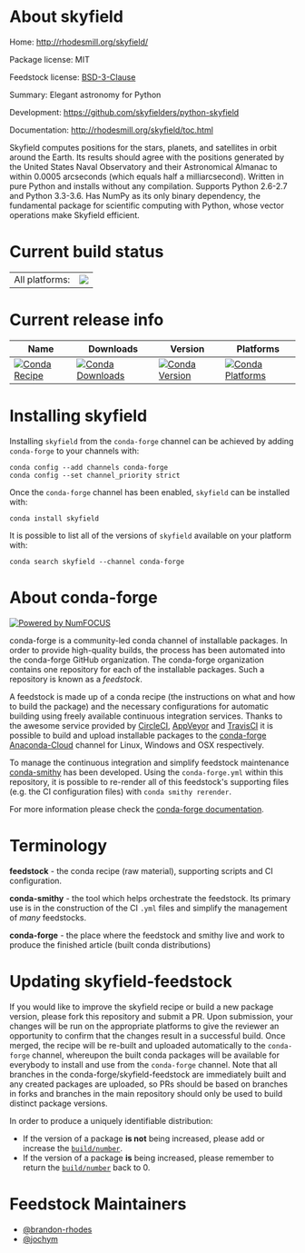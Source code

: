 About skyfield
==============

Home: http://rhodesmill.org/skyfield/

Package license: MIT

Feedstock license: [BSD-3-Clause](https://github.com/conda-forge/skyfield-feedstock/blob/master/LICENSE.txt)

Summary: Elegant astronomy for Python

Development: https://github.com/skyfielders/python-skyfield

Documentation: http://rhodesmill.org/skyfield/toc.html

Skyfield computes positions for the stars, planets, and satellites in orbit around the Earth.
Its results should agree with the positions generated by the United States Naval Observatory
and their Astronomical Almanac to within 0.0005 arcseconds (which equals half a milliarcsecond).
Written in pure Python and installs without any compilation.
Supports Python 2.6-2.7 and Python 3.3-3.6. Has NumPy as its only binary dependency,
the fundamental package for scientific computing with Python, whose vector operations make
Skyfield efficient.


Current build status
====================


<table><tr><td>All platforms:</td>
    <td>
      <a href="https://dev.azure.com/conda-forge/feedstock-builds/_build/latest?definitionId=4942&branchName=master">
        <img src="https://dev.azure.com/conda-forge/feedstock-builds/_apis/build/status/skyfield-feedstock?branchName=master">
      </a>
    </td>
  </tr>
</table>

Current release info
====================

| Name | Downloads | Version | Platforms |
| --- | --- | --- | --- |
| [![Conda Recipe](https://img.shields.io/badge/recipe-skyfield-green.svg)](https://anaconda.org/conda-forge/skyfield) | [![Conda Downloads](https://img.shields.io/conda/dn/conda-forge/skyfield.svg)](https://anaconda.org/conda-forge/skyfield) | [![Conda Version](https://img.shields.io/conda/vn/conda-forge/skyfield.svg)](https://anaconda.org/conda-forge/skyfield) | [![Conda Platforms](https://img.shields.io/conda/pn/conda-forge/skyfield.svg)](https://anaconda.org/conda-forge/skyfield) |

Installing skyfield
===================

Installing `skyfield` from the `conda-forge` channel can be achieved by adding `conda-forge` to your channels with:

```
conda config --add channels conda-forge
conda config --set channel_priority strict
```

Once the `conda-forge` channel has been enabled, `skyfield` can be installed with:

```
conda install skyfield
```

It is possible to list all of the versions of `skyfield` available on your platform with:

```
conda search skyfield --channel conda-forge
```


About conda-forge
=================

[![Powered by
NumFOCUS](https://img.shields.io/badge/powered%20by-NumFOCUS-orange.svg?style=flat&colorA=E1523D&colorB=007D8A)](https://numfocus.org)

conda-forge is a community-led conda channel of installable packages.
In order to provide high-quality builds, the process has been automated into the
conda-forge GitHub organization. The conda-forge organization contains one repository
for each of the installable packages. Such a repository is known as a *feedstock*.

A feedstock is made up of a conda recipe (the instructions on what and how to build
the package) and the necessary configurations for automatic building using freely
available continuous integration services. Thanks to the awesome service provided by
[CircleCI](https://circleci.com/), [AppVeyor](https://www.appveyor.com/)
and [TravisCI](https://travis-ci.com/) it is possible to build and upload installable
packages to the [conda-forge](https://anaconda.org/conda-forge)
[Anaconda-Cloud](https://anaconda.org/) channel for Linux, Windows and OSX respectively.

To manage the continuous integration and simplify feedstock maintenance
[conda-smithy](https://github.com/conda-forge/conda-smithy) has been developed.
Using the ``conda-forge.yml`` within this repository, it is possible to re-render all of
this feedstock's supporting files (e.g. the CI configuration files) with ``conda smithy rerender``.

For more information please check the [conda-forge documentation](https://conda-forge.org/docs/).

Terminology
===========

**feedstock** - the conda recipe (raw material), supporting scripts and CI configuration.

**conda-smithy** - the tool which helps orchestrate the feedstock.
                   Its primary use is in the construction of the CI ``.yml`` files
                   and simplify the management of *many* feedstocks.

**conda-forge** - the place where the feedstock and smithy live and work to
                  produce the finished article (built conda distributions)


Updating skyfield-feedstock
===========================

If you would like to improve the skyfield recipe or build a new
package version, please fork this repository and submit a PR. Upon submission,
your changes will be run on the appropriate platforms to give the reviewer an
opportunity to confirm that the changes result in a successful build. Once
merged, the recipe will be re-built and uploaded automatically to the
`conda-forge` channel, whereupon the built conda packages will be available for
everybody to install and use from the `conda-forge` channel.
Note that all branches in the conda-forge/skyfield-feedstock are
immediately built and any created packages are uploaded, so PRs should be based
on branches in forks and branches in the main repository should only be used to
build distinct package versions.

In order to produce a uniquely identifiable distribution:
 * If the version of a package **is not** being increased, please add or increase
   the [``build/number``](https://docs.conda.io/projects/conda-build/en/latest/resources/define-metadata.html#build-number-and-string).
 * If the version of a package **is** being increased, please remember to return
   the [``build/number``](https://docs.conda.io/projects/conda-build/en/latest/resources/define-metadata.html#build-number-and-string)
   back to 0.

Feedstock Maintainers
=====================

* [@brandon-rhodes](https://github.com/brandon-rhodes/)
* [@jochym](https://github.com/jochym/)

